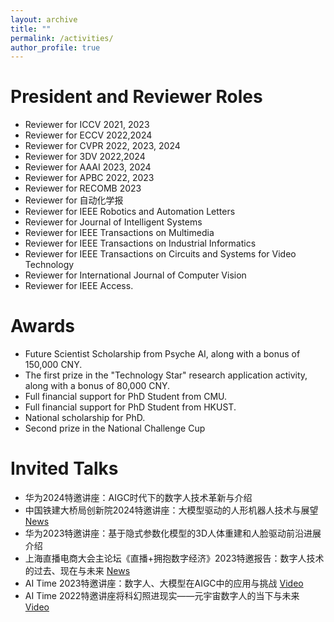 ```yaml
---
layout: archive
title: ""
permalink: /activities/
author_profile: true
---
```




President and Reviewer Roles
======
* Reviewer for ICCV 2021, 2023
* Reviewer for ECCV 2022,2024
* Reviewer for CVPR 2022, 2023, 2024
* Reviewer for 3DV 2022,2024
* Reviewer for AAAI 2023, 2024
* Reviewer for APBC 2022, 2023
* Reviewer for RECOMB 2023
* Reviewer for 自动化学报
* Reviewer for IEEE Robotics and Automation Letters
* Reviewer for Journal of Intelligent Systems
* Reviewer for IEEE Transactions on Multimedia
* Reviewer for IEEE Transactions on Industrial Informatics
* Reviewer for IEEE Transactions on Circuits and Systems for Video Technology
* Reviewer for International Journal of Computer Vision
* Reviewer for IEEE Access.


Awards
======
* Future Scientist Scholarship from Psyche AI,  along with a bonus of 150,000 CNY.
* The first prize in the "Technology Star" research application activity, along with a bonus of 80,000 CNY.
* Full financial support for PhD Student from CMU.
* Full financial support for PhD Student from HKUST.
* National scholarship for PhD.
* Second prize in the National Challenge Cup


Invited Talks
======
* 华为2024特邀讲座：AIGC时代下的数字人技术革新与介绍
* 中国铁建大桥局创新院2024特邀讲座：大模型驱动的人形机器人技术与展望 [News](https://mp.weixin.qq.com/s/2HvOPghJFI7BN_GgOqkm2A)
* 华为2023特邀讲座：基于隐式参数化模型的3D人体重建和人脸驱动前沿进展介绍
* 上海直播电商大会主论坛《直播+拥抱数字经济》2023特邀报告：数字人技术的过去、现在与未来 [News](https://www.shifair.com/informationDetails/170440.html)
* AI Time 2023特邀讲座：数字人、大模型在AIGC中的应用与挑战 [Video](https://www.bilibili.com/video/BV1Xh4y1F7Ec/?spm_id_from=333.337.search-card.all.click&vd_source=9b8cafd86a6ccf076687721b5d1561be)
* AI Time 2022特邀讲座将科幻照进现实——元宇宙数字人的当下与未来 [Video](https://www.bilibili.com/video/BV1Ld4y177M9/?spm_id_from=333.337.search-card.all.click&vd_source=9b8cafd86a6ccf076687721b5d1561be)

